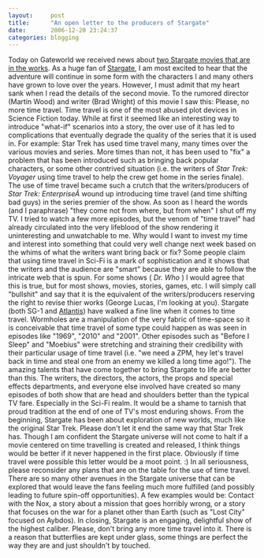 ```yaml
---
layout:     post
title:      "An open letter to the producers of Stargate"
date:       2006-12-20 23:24:37
categories: blogging
---
```

Today on Gateworld we received news about [two Stargate movies that are in the works](http://www.gateworld.net/news/2006/12/isg-1i_movies_start_filming_apri.shtml). As a huge fan of [Stargate](http://stargatesg1.com/), I am most excited to hear that the adventure will continue in some form with the characters I and many others have grown to love over the years. However, I must admit that my heart sank when I read the details of the second movie. To the rumored director (Martin Wood) and writer (Brad Wright) of this movie I saw this: Please, no more time travel. Time travel is one of the most abused plot devices in Science Fiction today. While at first it seemed like an interesting way to introduce "what-if" scenarios into a story, the over use of it has led to complications that eventually degrade the quality of the series that it is used in. For example: Star Trek has used time travel many, many times over the various movies and series. More times than not, it has been used to "fix" a problem that has been introduced such as bringing back popular characters, or some other contrived situation (i.e. the writers of _Star Trek: Voyager_ using time travel to help the crew get home in the series finale). The use of time travel became such a crutch that the writers/producers of _Star Trek: EnterpriseÂ_ wound up introducing time travel (and time shifting bad guys) in the series premier of the show. As soon as I heard the words (and I paraphrase) "they come not from where, but from when" I shut off my TV. I tried to watch a few more episodes, but the venom of "time travel" had already circulated into the very lifeblood of the show rendering it uninteresting and unwatchable to me. Why would I want to invest my time and interest into something that could very well change next week based on the whims of what the writers want bring back or fix? Some people claim that using time travel in Sci-Fi is a mark of sophistication and it shows that the writers and the audience are "smart" because they are able to follow the intricate web that is spun. For some shows ( _Dr. Who_ ) I would agree that this is true, but for most shows, movies, stories, games, etc. I will simply call "bullshit" and say that it is the equivalent of the writers/producers reserving the right to revise thier works (George Lucas, I'm looking at you). Stargate (both SG-1 and [Atlantis](http://stargateatlantis.com/)) have walked a fine line when it comes to time travel. Wormholes are a manipulation of the very fabric of time-space so it is conceivable that time travel of some type could happen as was seen in episodes like "1969", "2010" and "2001". Other episodes such as "Before I Sleep" and "Moebius" were stretching and straining their credibility with their particular usage of time travel (i.e. "we need a ZPM, hey let's travel back in time and steal one from an enemy we killed a long time ago!"). The amazing talents that have come together to bring Stargate to life are better than this. The writers, the directors, the actors, the props and special effects departments, and everyone else involved have created so many episodes of both show that are head and shoulders better than the typical TV fare. Especially in the Sci-Fi realm. It would be a shame to tarnish that proud tradition at the end of one of TV's most enduring shows. From the beginning, Stargate has been about exploration of new worlds, much like the original Star Trek. Please don't let it end the same way that Star Trek has. Though I am confident the Stargate universe will not come to halt if a movie centered on time travelling is created and released, I think things would be better if it never happened in the first place. Obviously if time travel were possible this letter would be a moot point. :) In all seriousness, please reconsider any plans that are on the table for the use of time travel. There are so many other avenues in the Stargate universe that can be explored that would leave the fans feeling much more fulfilled (and possibly leading to future spin-off opportunities). A few examples would be: Contact with the Nox, a story about a mission that goes horribly wrong, or a story that focuses on the war for a planet other than Earth (such as "Lost City" focused on Aybdos). In closing, Stargate is an engaging, delightful show of the highest caliber. Please, don't bring any more time travel into it. There is a reason that butterflies are kept under glass, some things are perfect the way they are and just shouldn't by touched.
